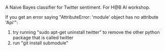 A Naive Bayes classifier for Twitter sentiment. For H@B AI workshop. 

If you get an error saying "AttributeError: 'module' object has no attribute 'Api'":

1) try running "sudo apt-get uninstall twitter" to remove the other python package that is called twitter
2) run "git install submodule"
